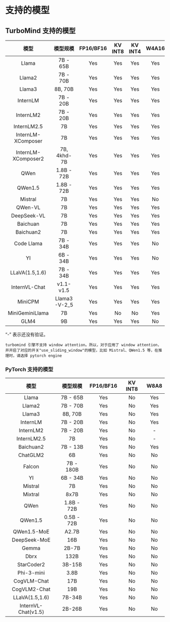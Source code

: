 # 支持的模型

## TurboMind 支持的模型

|        模型         |   模型规模   | FP16/BF16 | KV INT8 | KV INT4 | W4A16 |
| :-----------------: | :----------: | :-------: | :-----: | :-----: | :---: |
|        Llama        |   7B - 65B   |    Yes    |   Yes   |   Yes   |  Yes  |
|       Llama2        |   7B - 70B   |    Yes    |   Yes   |   Yes   |  Yes  |
|       Llama3        |   8B, 70B    |    Yes    |   Yes   |   Yes   |  Yes  |
|      InternLM       |   7B - 20B   |    Yes    |   Yes   |   Yes   |  Yes  |
|      InternLM2      |   7B - 20B   |    Yes    |   Yes   |   Yes   |  Yes  |
|     InternLM2.5     |      7B      |    Yes    |   Yes   |   Yes   |  Yes  |
| InternLM-XComposer  |      7B      |    Yes    |   Yes   |   Yes   |  Yes  |
| InternLM-XComposer2 | 7B, 4khd-7B  |    Yes    |   Yes   |   Yes   |  Yes  |
|        QWen         |  1.8B - 72B  |    Yes    |   Yes   |   Yes   |  Yes  |
|       QWen1.5       |  1.8B - 72B  |    Yes    |   Yes   |   Yes   |  Yes  |
|       Mistral       |      7B      |    Yes    |   Yes   |   Yes   |  No   |
|       QWen-VL       |      7B      |    Yes    |   Yes   |   Yes   |  Yes  |
|     DeepSeek-VL     |      7B      |    Yes    |   Yes   |   Yes   |  Yes  |
|      Baichuan       |      7B      |    Yes    |   Yes   |   Yes   |  Yes  |
|      Baichuan2      |      7B      |    Yes    |   Yes   |   Yes   |  Yes  |
|     Code Llama      |   7B - 34B   |    Yes    |   Yes   |   Yes   |  No   |
|         YI          |   6B - 34B   |    Yes    |   Yes   |   Yes   |  No   |
|   LLaVA(1.5,1.6)    |   7B - 34B   |    Yes    |   Yes   |   Yes   |  Yes  |
|    InternVL-Chat    |  v1.1- v1.5  |    Yes    |   Yes   |   Yes   |  Yes  |
|       MiniCPM       | Llama3-V-2_5 |    Yes    |   Yes   |   Yes   |  Yes  |
|   MiniGeminiLlama   |      7B      |    Yes    |   No    |   No    |  Yes  |
|        GLM4         |      9B      |    Yes    |   Yes   |   Yes   |  No   |

“-” 表示还没有验证。

```{note}
turbomind 引擎不支持 window attention。所以，对于应用了 window attention，并开启了对应的开关"use_sliding_window"的模型，比如 Mistral、QWen1.5 等，在推理时，请选择 pytorch engine
```

### PyTorch 支持的模型

|        模型         |  模型规模  | FP16/BF16 | KV INT8 | W8A8 |
| :-----------------: | :--------: | :-------: | :-----: | :--: |
|        Llama        |  7B - 65B  |    Yes    |   No    | Yes  |
|       Llama2        |  7B - 70B  |    Yes    |   No    | Yes  |
|       Llama3        |  8B, 70B   |    Yes    |   No    | Yes  |
|      InternLM       |  7B - 20B  |    Yes    |   No    | Yes  |
|      InternLM2      |  7B - 20B  |    Yes    |   No    |  -   |
|     InternLM2.5     |     7B     |    Yes    |   No    |  -   |
|      Baichuan2      |  7B - 13B  |    Yes    |   No    | Yes  |
|      ChatGLM2       |     6B     |    Yes    |   No    |  No  |
|       Falcon        | 7B - 180B  |    Yes    |   No    |  No  |
|         YI          |  6B - 34B  |    Yes    |   No    |  No  |
|       Mistral       |     7B     |    Yes    |   No    |  No  |
|       Mixtral       |    8x7B    |    Yes    |   No    |  No  |
|        QWen         | 1.8B - 72B |    Yes    |   No    |  No  |
|       QWen1.5       | 0.5B - 72B |    Yes    |   No    |  No  |
|     QWen1.5-MoE     |   A2.7B    |    Yes    |   No    |  No  |
|    DeepSeek-MoE     |    16B     |    Yes    |   No    |  No  |
|        Gemma        |   2B-7B    |    Yes    |   No    |  No  |
|        Dbrx         |    132B    |    Yes    |   No    |  No  |
|     StarCoder2      |   3B-15B   |    Yes    |   No    |  No  |
|     Phi-3-mini      |    3.8B    |    Yes    |   No    |  No  |
|     CogVLM-Chat     |    17B     |    Yes    |   No    |  No  |
|    CogVLM2-Chat     |    19B     |    Yes    |   No    |  No  |
|   LLaVA(1.5,1.6)    |   7B-34B   |    Yes    |   No    |  No  |
| InternVL-Chat(v1.5) |   2B-26B   |    Yes    |   No    |  No  |
